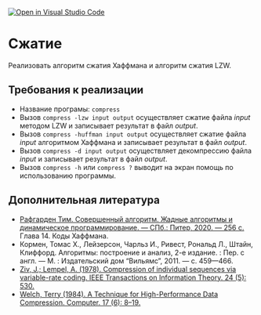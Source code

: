 [![Open in Visual Studio Code](https://classroom.github.com/assets/open-in-vscode-c66648af7eb3fe8bc4f294546bfd86ef473780cde1dea487d3c4ff354943c9ae.svg)](https://classroom.github.com/online_ide?assignment_repo_id=7595055&assignment_repo_type=AssignmentRepo)
# Сжатие
Реализовать алгоритм сжатия Хаффмана и алгоритм сжатия LZW.

## Требования к реализации

* Название програмы: `compress`
* Вызов `compress -lzw input output` осуществляет сжатие файла *input* методом LZW и записывает результат в файл *output*.
* Вызов `compress -huffman input output` осуществляет сжатие файла *input* алгоритмом Хаффмана и записывает результат в файл *output*.
* Вызов `compress -d input output` осуществляет декомпрессию  файла *input* и записывает результат в файл *output*.
* Вызов `compress -h` или `compress ?` выводит на экран помощь по использованию программы.


## Дополнительная литература
* [Рафгарден Тим. Совершенный алгоритм. Жадные алгоритмы и динамическое программирование. — СПб.: Питер, 2020. — 256 с.](https://proxy.library.spbu.ru:2374/bookshelf/367982/reading) Глава 14. Коды Хаффмана.
* Кормен, Томас Х., Лейзерсон, Чарльз И., Ривест, Рональд Л., Штайн, Клиффорд. Алгоритмы: построение и анализ, 2-е издание. : Пер. с англ. — М. : Издательский дом “Вильямс”, 2011. — с. 459—466.
* [Ziv, J.; Lempel, A. (1978). Compression of individual sequences via variable-rate coding. IEEE Transactions on Information Theory. 24 (5): 530.](https://courses.cs.duke.edu/spring03/cps296.5/papers/ziv_lempel_1978_variable-rate.pdf)
* [Welch, Terry (1984). A Technique for High-Performance Data Compression. Computer. 17 (6): 8–19.](https://courses.cs.duke.edu/spring03/cps296.5/papers/welch_1984_technique_for.pdf) 


